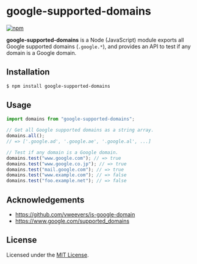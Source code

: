 # google-supported-domains

[![npm](https://img.shields.io/npm/v/google-supported-domains)](https://www.npmjs.com/package/google-supported-domains)

**google-supported-domains** is a Node (JavaScript) module exports all Google supported domains (`.google.*`), and provides an API to test if any domain is a Google domain.

## Installation

```bash
$ npm install google-supported-domains
```

## Usage

```js
import domains from "google-supported-domains";

// Get all Google supported domains as a string array.
domains.all();
// => ['.google.ad', '.google.ae', '.google.al', ...]

// Test if any domain is a Google domain.
domains.test("www.google.com"); // => true
domains.test("www.google.co.jp"); // => true
domains.test("mail.google.com"); // => true
domains.test("www.example.com"); // => false
domains.test("foo.example.net"); // => false
```

## Acknowledgements

- <https://github.com/vweevers/is-google-domain>
- <https://www.google.com/supported_domains>

## License

Licensed under the [MIT License](LICENSE.md).
